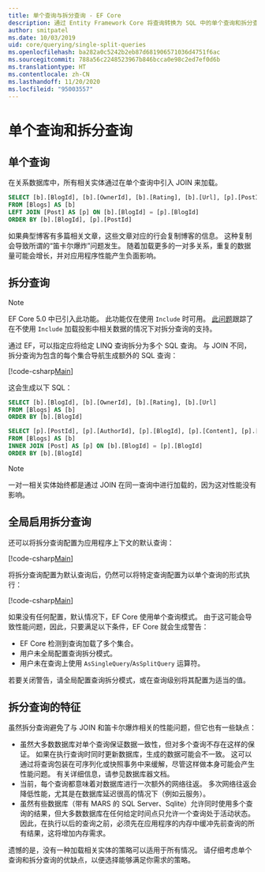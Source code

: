 ```yaml
---
title: 单个查询与拆分查询 - EF Core
description: 通过 Entity Framework Core 将查询转换为 SQL 中的单个查询和拆分查询
author: smitpatel
ms.date: 10/03/2019
uid: core/querying/single-split-queries
ms.openlocfilehash: ba282a0c5242b2eb87d681906571036d4751f6ac
ms.sourcegitcommit: 788a56c2248523967b846bcca0e98c2ed7ef0d6b
ms.translationtype: HT
ms.contentlocale: zh-CN
ms.lasthandoff: 11/20/2020
ms.locfileid: "95003557"
---
```

# <a name="single-vs-split-queries"></a>单个查询和拆分查询

## <a name="single-queries"></a>单个查询

在关系数据库中，所有相关实体通过在单个查询中引入 JOIN 来加载。

```sql
SELECT [b].[BlogId], [b].[OwnerId], [b].[Rating], [b].[Url], [p].[PostId], [p].[AuthorId], [p].[BlogId], [p].[Content], [p].[Rating], [p].[Title]
FROM [Blogs] AS [b]
LEFT JOIN [Post] AS [p] ON [b].[BlogId] = [p].[BlogId]
ORDER BY [b].[BlogId], [p].[PostId]
```

如果典型博客有多篇相关文章，这些文章对应的行会复制博客的信息。 这种复制会导致所谓的“笛卡尔爆炸”问题发生。 随着加载更多的一对多关系，重复的数据量可能会增长，并对应用程序性能产生负面影响。

## <a name="split-queries"></a>拆分查询

> [!NOTE]
> EF Core 5.0 中已引入此功能。 此功能仅在使用 `Include` 时可用。 [此问题](https://github.com/dotnet/efcore/issues/21234)跟踪了在不使用 `Include` 加载投影中相关数据的情况下对拆分查询的支持。

通过 EF，可以指定应将给定 LINQ 查询拆分为多个 SQL 查询。 与 JOIN 不同，拆分查询为包含的每个集合导航生成额外的 SQL 查询：

[!code-csharp[Main](../../../samples/core/Querying/RelatedData/Program.cs?name=AsSplitQuery&highlight=5)]

这会生成以下 SQL：

```sql
SELECT [b].[BlogId], [b].[OwnerId], [b].[Rating], [b].[Url]
FROM [Blogs] AS [b]
ORDER BY [b].[BlogId]

SELECT [p].[PostId], [p].[AuthorId], [p].[BlogId], [p].[Content], [p].[Rating], [p].[Title], [b].[BlogId]
FROM [Blogs] AS [b]
INNER JOIN [Post] AS [p] ON [b].[BlogId] = [p].[BlogId]
ORDER BY [b].[BlogId]
```

> [!NOTE]
> 一对一相关实体始终都是通过 JOIN 在同一查询中进行加载的，因为这对性能没有影响。

## <a name="enabling-split-queries-globally"></a>全局启用拆分查询

还可以将拆分查询配置为应用程序上下文的默认查询：

[!code-csharp[Main](../../../samples/core/Querying/RelatedData/SplitQueriesBloggingContext.cs?name=QuerySplittingBehaviorSplitQuery&highlight=6)]

将拆分查询配置为默认查询后，仍然可以将特定查询配置为以单个查询的形式执行：

[!code-csharp[Main](../../../samples/core/Querying/RelatedData/Program.cs?name=AsSingleQuery&highlight=5)]

如果没有任何配置，默认情况下，EF Core 使用单个查询模式。 由于这可能会导致性能问题，因此，只要满足以下条件，EF Core 就会生成警告：

- EF Core 检测到查询加载了多个集合。
- 用户未全局配置查询拆分模式。
- 用户未在查询上使用 `AsSingleQuery`/`AsSplitQuery` 运算符。

若要关闭警告，请全局配置查询拆分模式，或在查询级别将其配置为适当的值。

## <a name="characteristics-of-split-queries"></a>拆分查询的特征

虽然拆分查询避免了与 JOIN 和笛卡尔爆炸相关的性能问题，但它也有一些缺点：

- 虽然大多数数据库对单个查询保证数据一致性，但对多个查询不存在这样的保证。 如果在执行查询时同时更新数据库，生成的数据可能会不一致。 这可以通过将查询包装在可序列化或快照事务中来缓解，尽管这样做本身可能会产生性能问题。 有关详细信息，请参见数据库器文档。
- 当前，每个查询都意味着对数据库进行一次额外的网络往返。 多次网络往返会降低性能，尤其是在数据库延迟很高的情况下（例如云服务）。
- 虽然有些数据库（带有 MARS 的 SQL Server、Sqlite）允许同时使用多个查询的结果，但大多数数据库在任何给定时间点只允许一个查询处于活动状态。 因此，在执行以后的查询之前，必须先在应用程序的内存中缓冲先前查询的所有结果，这将增加内存需求。

遗憾的是，没有一种加载相关实体的策略可以适用于所有情况。 请仔细考虑单个查询和拆分查询的优缺点，以便选择能够满足你需求的策略。
